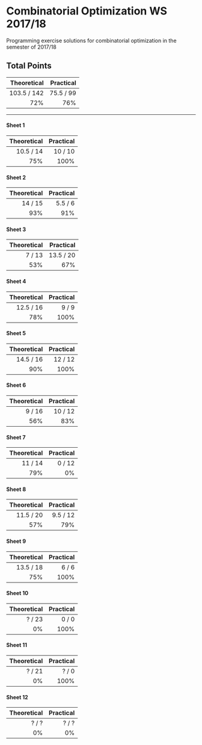 # Combinatorial Optimization WS 2017/18

Programming exercise solutions for combinatorial optimization in the semester of 2017/18

## Total Points
 
| Theoretical | Practical  |
| ----------: | ---------: |
| 103.5 / 142 |  75.5 / 99 |  
|     72%     |    76%     |

_______

#### Sheet 1

| Theoretical | Practical  |
| ----------: | ---------: |
|  10.5 / 14  |  10 / 10   |  
|   75%       |    100%    |

#### Sheet 2

| Theoretical | Practical  |  
| ----------: | ---------: |  
|    14 / 15  |  5.5 / 6   |  
|      93%    |    91%     |

#### Sheet 3

| Theoretical | Practical  |  
| ----------: | ---------: |  
|    7 / 13   |  13.5 / 20 |  
|      53%    |     67%    |

#### Sheet 4

| Theoretical | Practical  |  
| ----------: | ---------: |  
|  12.5 / 16  |   9 / 9    |  
|     78%     |   100%     |

#### Sheet 5

| Theoretical | Practical  |  
| ----------: | ---------: |  
|  14.5 / 16  |  12 / 12   |  
|     90%     |   100%     |

#### Sheet 6

| Theoretical | Practical  |  
| ----------: | ---------: |  
|    9 / 16   |  10 / 12   |  
|     56%     |    83%     |

#### Sheet 7

| Theoretical | Practical  |  
| ----------: | ---------: |  
|   11 / 14   |   0 / 12   |  
|       79%   |     0%     |

#### Sheet 8

| Theoretical | Practical  |  
| ----------: | ---------: |  
|  11.5 / 20  |  9.5 / 12  |  
|     57%     |    79%     |

#### Sheet 9

| Theoretical | Practical  |  
| ----------: | ---------: |  
|  13.5 / 18  |   6 / 6    |  
|      75%    |    100%    |

#### Sheet 10

| Theoretical | Practical  |  
| ----------: | ---------: |  
|    ? / 23   |   0 / 0    |  
|        0%   |    100%    |


#### Sheet 11

| Theoretical | Practical  |  
| ----------: | ---------: |  
|    ? / 21   |   ? / 0    |  
|        0%   |    100%    |


#### Sheet 12

| Theoretical | Practical  |  
| ----------: | ---------: |  
|    ? / ?    |   ? / ?    |  
|       0%    |      0%    |
